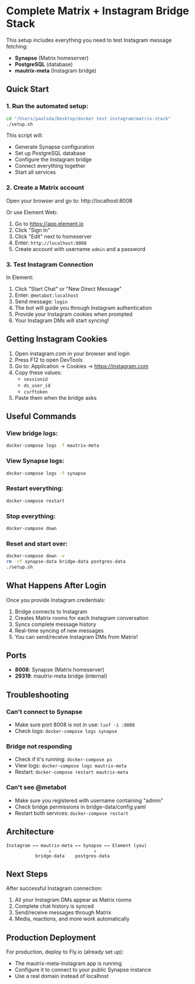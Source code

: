 # Complete Matrix + Instagram Bridge Stack

This setup includes everything you need to test Instagram message fetching:
- **Synapse** (Matrix homeserver)
- **PostgreSQL** (database)
- **mautrix-meta** (Instagram bridge)

## Quick Start

### 1. Run the automated setup:

```bash
cd "/Users/paulsda/Desktop/docker test instagram/matrix-stack"
./setup.sh
```

This script will:
- Generate Synapse configuration
- Set up PostgreSQL database
- Configure the Instagram bridge
- Connect everything together
- Start all services

### 2. Create a Matrix account

Open your browser and go to: http://localhost:8008

Or use Element Web:
1. Go to https://app.element.io
2. Click "Sign In"
3. Click "Edit" next to homeserver
4. Enter: `http://localhost:8008`
5. Create account with username `admin` and a password

### 3. Test Instagram Connection

In Element:
1. Click "Start Chat" or "New Direct Message"
2. Enter: `@metabot:localhost`
3. Send message: `login`
4. The bot will guide you through Instagram authentication
5. Provide your Instagram cookies when prompted
6. Your Instagram DMs will start syncing!

## Getting Instagram Cookies

1. Open instagram.com in your browser and login
2. Press F12 to open DevTools
3. Go to: Application → Cookies → https://instagram.com
4. Copy these values:
   - `sessionid`
   - `ds_user_id`
   - `csrftoken`
5. Paste them when the bridge asks

## Useful Commands

### View bridge logs:
```bash
docker-compose logs -f mautrix-meta
```

### View Synapse logs:
```bash
docker-compose logs -f synapse
```

### Restart everything:
```bash
docker-compose restart
```

### Stop everything:
```bash
docker-compose down
```

### Reset and start over:
```bash
docker-compose down -v
rm -rf synapse-data bridge-data postgres-data
./setup.sh
```

## What Happens After Login

Once you provide Instagram credentials:
1. Bridge connects to Instagram
2. Creates Matrix rooms for each Instagram conversation
3. Syncs complete message history
4. Real-time syncing of new messages
5. You can send/receive Instagram DMs from Matrix!

## Ports

- **8008**: Synapse (Matrix homeserver)
- **29319**: mautrix-meta bridge (internal)

## Troubleshooting

### Can't connect to Synapse
- Make sure port 8008 is not in use: `lsof -i :8008`
- Check logs: `docker-compose logs synapse`

### Bridge not responding
- Check if it's running: `docker-compose ps`
- View logs: `docker-compose logs mautrix-meta`
- Restart: `docker-compose restart mautrix-meta`

### Can't see @metabot
- Make sure you registered with username containing "admin"
- Check bridge permissions in bridge-data/config.yaml
- Restart both services: `docker-compose restart`

## Architecture

```
Instagram ←→ mautrix-meta ←→ Synapse ←→ Element (you)
                ↓                ↓
           bridge-data    postgres-data
```

## Next Steps

After successful Instagram connection:
1. All your Instagram DMs appear as Matrix rooms
2. Complete chat history is synced
3. Send/receive messages through Matrix
4. Media, reactions, and more work automatically

## Production Deployment

For production, deploy to Fly.io (already set up):
- The mautrix-meta-instagram app is running
- Configure it to connect to your public Synapse instance
- Use a real domain instead of localhost
